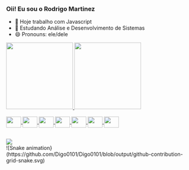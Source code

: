 ### Oii! Eu sou o Rodrigo Martinez

- 🔭 Hoje trabalho com Javascript
- 🌱 Estudando Análise e Desenvolvimento de Sistemas
- 😄 Pronouns: ele/dele
<div>
<a href="https://beacons.ai/Digo0101">
<img height="180em" src="https://github-readme-stats.vercel.app/api?username=Digo0101&show_icons=true&theme=dark&include_all_comits=true&count_private=true"/>
<img height="180em" src="https//github-readme-stats.vercel.app/api/top=langs/?username=Digo0101&layout=compact&langs_count=16&theme=dark"/>
</div>

<div style="display: inline_block"><br>
<img align="center" height="30" width="40" src="https://cdn.jsdelivr.net/gh/devicons/devicon@latest/icons/javascript/javascript-original.svg" />
<img align="center" height="30" width="40" src="https://cdn.jsdelivr.net/gh/devicons/devicon@latest/icons/html5/html5-original.svg" />
<img align="center" height="30" width="40" src="https://cdn.jsdelivr.net/gh/devicons/devicon@latest/icons/c/c-original.svg" />
<img align="center" height="30" width="40" src="https://cdn.jsdelivr.net/gh/devicons/devicon@latest/icons/csharp/csharp-original.svg" /> <img align="center" height="30" width="40" src="https://cdn.jsdelivr.net/gh/devicons/devicon@latest/icons/mysql/mysql-original.svg" />
<img align="center" height="30" width="40" src="https://cdn.jsdelivr.net/gh/devicons/devicon@latest/icons/php/php-original.svg" />
<img align="center" height="30" width="40" src="https://cdn.jsdelivr.net/gh/devicons/devicon@latest/icons/react/react-original.svg" />   
</div>
 
##

<div>
  <a href="www.linkedin.com/in/rodrigo-martinez-longuinho-de-andrade-363424248"><img src= https://img.shields.io/badge/Gmail-D14836?style=for-the-badge&logo=gmail&logoColor=white></a>
</div>
![Snake animation}(https://github.com/Digo0101/Digo0101/blob/output/github-contribution-grid-snake.svg)
